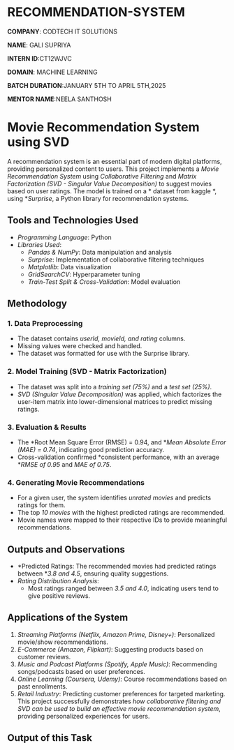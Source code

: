 # RECOMMENDATION-SYSTEM

**COMPANY**: CODTECH IT SOLUTIONS

**NAME**: GALI SUPRIYA

**INTERN ID**:CT12WJVC

**DOMAIN**: MACHINE LEARNING

**BATCH DURATION**:JANUARY 5TH TO APRIL 5TH,2025

**MENTOR NAME**:NEELA SANTHOSH

# Movie Recommendation System using SVD
A recommendation system is an essential part of modern digital platforms, providing personalized content to users. This project implements a *Movie Recommendation System* using *Collaborative Filtering* and *Matrix Factorization (SVD - Singular Value Decomposition)* to suggest movies based on user ratings. The model is trained on a * dataset from kaggle *, using **Surprise*, a Python library for recommendation systems.

## Tools and Technologies Used
- *Programming Language*: Python  
- *Libraries Used*:  
  - *Pandas & NumPy*: Data manipulation and analysis  
  - *Surprise*: Implementation of collaborative filtering techniques  
  - *Matplotlib*: Data visualization  
  - *GridSearchCV*: Hyperparameter tuning  
  - *Train-Test Split & Cross-Validation*: Model evaluation  

## Methodology
### 1. Data Preprocessing
- The dataset contains *userId, movieId, and rating* columns.
- Missing values were checked and handled.
- The dataset was formatted for use with the Surprise library.

### 2. Model Training (SVD - Matrix Factorization)
- The dataset was split into a *training set (75%)* and a *test set (25%)*.
- *SVD (Singular Value Decomposition)* was applied, which factorizes the user-item matrix into lower-dimensional matrices to predict missing ratings.

### 3. Evaluation & Results
- The *Root Mean Square Error (RMSE) = 0.94, and **Mean Absolute Error (MAE) = 0.74*, indicating good prediction accuracy.
- Cross-validation confirmed *consistent performance, with an average **RMSE of 0.95* and *MAE of 0.75*.

### 4. Generating Movie Recommendations
- For a given user, the system identifies *unrated movies* and predicts ratings for them.
- The top *10 movies* with the highest predicted ratings are recommended.
- Movie names were mapped to their respective IDs to provide meaningful recommendations.

## Outputs and Observations
- *Predicted Ratings: The recommended movies had predicted ratings between **3.8 and 4.5*, ensuring quality suggestions.
- *Rating Distribution Analysis*:
  - Most ratings ranged between *3.5 and 4.0*, indicating users tend to give positive reviews.                      
## Applications of the System
1. *Streaming Platforms (Netflix, Amazon Prime, Disney+)*: Personalized movie/show recommendations.
2. *E-Commerce (Amazon, Flipkart)*: Suggesting products based on customer reviews.
3. *Music and Podcast Platforms (Spotify, Apple Music)*: Recommending songs/podcasts based on user preferences.
4. *Online Learning (Coursera, Udemy)*: Course recommendations based on past enrollments.
5. *Retail Industry*: Predicting customer preferences for targeted marketing.
This project successfully demonstrates *how collaborative filtering and SVD can be used to build an effective movie recommendation system*, providing personalized experiences for users.

## Output of this Task
